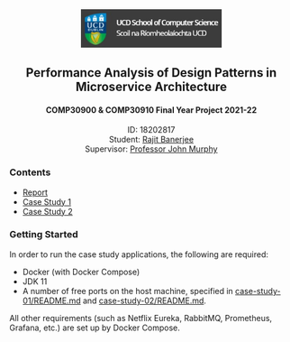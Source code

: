 <div align="center">
  <img src="./assets/ucdcs.jpg" width="250">
  <h2>Performance Analysis of Design Patterns in <br/>Microservice Architecture</h2>
  <h4>COMP30900 & COMP30910 Final Year Project 2021-22</h4>
  <p>
    ID: 18202817<br/>
    Student: <a href="https://rajitbanerjee.com">Rajit Banerjee</a><br/>
    Supervisor: <a href="https://people.ucd.ie/j.murphy">Professor John Murphy</a>
  </p>
</div>

### Contents

- [Report](./report/project-report.pdf)
- [Case Study 1](./case-study-01/)
- [Case Study 2](./case-study-02/)

### Getting Started

In order to run the case study applications, the following are required:

- Docker (with Docker Compose)
- JDK 11
- A number of free ports on the host machine, specified in [case-study-01/README.md](./case-study-01/README.md) and [case-study-02/README.md](./case-study-02/README.md).

All other requirements (such as Netflix Eureka, RabbitMQ, Prometheus, Grafana, etc.) are set up by Docker Compose.
